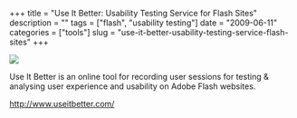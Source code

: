 +++
title = "Use It Better: Usability Testing Service for Flash Sites"
description = ""
tags = ["flash", "usability testing"]
date = "2009-06-11"
categories = ["tools"]
slug = "use-it-better-usability-testing-service-flash-sites"
+++


<div class="tool-screenshot mb1"><a href="http://www.useitbetter.com/"><img id="bluga-thumbnail-2818" class="bluga-thumbnail custom" src="/media/bluga/
wt5231a6fedfd29_custom.jpg"/></a></div><p>Use It Better is an online tool for recording user sessions for testing &amp; analysing user experience and usability on Adobe Flash websites.</p>
  
<p><a href="http://www.useitbetter.com/">http://www.useitbetter.com/</a></p>
      
